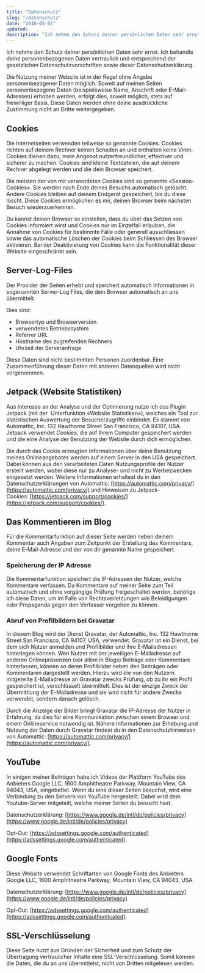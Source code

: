 ```yaml
---
title: "Datenschutz"
slug: "/datenschutz"
date: "2018-05-02"
updated:
description: "Ich nehme den Schutz deiner persönlichen Daten sehr ernst. Ich behandle deine personenbezogenen Daten vertraulich und entsprechend der gesetzlichen Datenschutzvorschriften sowie dieser Datenschutzerklärung."
---
```

Ich nehme den Schutz deiner persönlichen Daten sehr ernst. Ich behandle deine personenbezogenen Daten vertraulich und entsprechend der gesetzlichen Datenschutzvorschriften sowie dieser Datenschutzerklärung.

Die Nutzung meiner Website ist in der Regel ohne Angabe personenbezogener Daten möglich. Soweit auf meinen Seiten personenbezogene Daten (beispielsweise Name, Anschrift oder E-Mail-Adressen) erhoben werden, erfolgt dies, soweit möglich, stets auf freiwilliger Basis. Diese Daten werden ohne deine ausdrückliche Zustimmung nicht an Dritte weitergegeben.

## Cookies

Die Internetseiten verwenden teilweise so genannte Cookies. Cookies richten auf deinem Rechner keinen Schaden an und enthalten keine Viren. Cookies dienen dazu, mein Angebot nutzerfreundlicher, effektiver und sicherer zu machen. Cookies sind kleine Textdateien, die auf deinem Rechner abgelegt werden und die dein Browser speichert.

Die meisten der von mir verwendeten Cookies sind so genannte «Session-Cookies». Sie werden nach Ende deines Besuchs automatisch gelöscht. Andere Cookies bleiben auf deinem Endgerät gespeichert, bis du diese löscht. Diese Cookies ermöglichen es mir, deinen Browser beim nächsten Besuch wiederzuerkennen.

Du kannst deinen Browser so einstellen, dass du über das Setzen von Cookies informiert wirst und Cookies nur im Einzelfall erlauben, die Annahme von Cookies für bestimmte Fälle oder generell ausschliessen sowie das automatische Löschen der Cookies beim Schliessen des Browser aktivieren. Bei der Deaktivierung von Cookies kann die Funktionalität dieser Website eingeschränkt sein.

## Server-Log-Files

Der Provider der Seiten erhebt und speichert automatisch Informationen in sogenannten Server-Log Files, die dein Browser automatisch an uns übermittelt.

Dies sind:

- Browsertyp und Browserversion
- verwendetes Betriebssystem
- Referrer URL
- Hostname des zugreifenden Rechners
- Uhrzeit der Serveranfrage

Diese Daten sind nicht bestimmten Personen zuordenbar. Eine Zusammenführung dieser Daten mit anderen Datenquellen wird nicht vorgenommen.

## Jetpack (Website Statistiken)

Aus Interesse an der Analyse und der Optimierung nutze ich das Plugin Jetpack (mit der  Unterfunktion «Website Statistiken»), welches ein Tool zur statistischen Auswertung der Besucherzugriffe einbindet. Es stammt von Automattic, Inc. 132 Hawthorne Street San Francisco, CA 94107, USA. Jetpack verwendet _Cookies_, die auf Ihrem Computer gespeichert werden und die eine Analyse der Benutzung der Website durch dich ermöglichen.

Die durch das Cookie erzeugten Informationen über deine Benutzung meines Onlineangebotes werden auf einem Server in den USA gespeichert. Dabei können aus den verarbeiteten Daten Nutzungsprofile der Nutzer erstellt werden, wobei diese nur zu Analyse- und nicht zu Werbezwecken eingesetzt werden. Weitere Informationen erhaltest du in den Datenschutzerklärungen von Automattic: [https://automattic.com/privacy/](https://automattic.com/privacy/) und Hinweisen zu Jetpack-Cookies: [https://jetpack.com/support/cookies/](https://jetpack.com/support/cookies/).

## Das Kommentieren im Blog

Für die Kommentarfunktion auf dieser Seite werden neben deinem Kommentar auch Angaben zum Zeitpunkt der Erstellung des Kommentars, deine E-Mail-Adresse und der von dir genannte Name gespeichert.

### Speicherung der IP Adresse

Die Kommentarfunktion speichert die IP-Adressen der Nutzer, welche Kommentare verfassen. Da Kommentare auf meiner Seite zum Teil automatisch und ohne vorgängige Prüfung freigeschaltet werden, benötige ich diese Daten, um im Falle von Rechtsverletzungen wie Beleidigungen oder Propaganda gegen den Verfasser vorgehen zu können.

### Abruf von Profilbildern bei Gravatar

In diesem Blog wird der Dienst Gravatar, der Automattic, Inc. 132 Hawthorne Street San Francisco, CA 94107, USA, verwendet. Gravatar ist ein Dienst, bei dem sich Nutzer anmelden und Profilbilder und ihre E-Mailadressen hinterlegen können. Wen Nutzer mit der jeweiligen E-Mailadresse auf anderen Onlinepräsenzen (vor allem in Blogs) Beiträge oder Kommentare hinterlassen, können so deren Profilbilder neben den Beiträgen oder Kommentaren dargestellt werden. Hierzu wird die von den Nutzern mitgeteilte E-Mailadresse an Gravatar zwecks Prüfung, ob zu ihr ein Profil gespeichert ist, verschlüsselt übermittelt. Dies ist der einzige Zweck der Übermittlung der E-Mailadresse und sie wird nicht für andere Zwecke verwendet, sondern danach gelösch.

Durch die Anzeige der Bilder bringt Gravatar die IP-Adresse der Nutzer in Erfahrung, da dies für eine Kommunikation zwischen einem Browser und einem Onlineservice notwendig ist. Nähere Informationen zur Erhebung und Nutzung der Daten durch Gravatar findest du in den Datenschutzhinweisen von Automattic: [https://automattic.com/privacy/](https://automattic.com/privacy/).

## YouTube

In einigen meiner Beiträgen habe ich Videos der Plattform YouTube des Anbieters Google LLC, 1600 Amphitheatre Parkway, Mountain View, CA 94043, USA, eingebettet. Wenn du eine dieser Seiten besuchst, wird eine Verbindung zu den Servern von YouTube hergestellt. Dabei wird dem Youtube-Server mitgeteilt, welche meiner Seiten du besucht hast.

Datenschutzerklärung: [https://www.google.de/intl/de/policies/privacy](https://www.google.de/intl/de/policies/privacy)

Opt-Out: [https://adssettings.google.com/authenticated](https://adssettings.google.com/authenticated).

## Google Fonts

Diese Website verwendet Schriftarten von Google Fonts des Anbieters Google LLC, 1600 Amphitheatre Parkway, Mountain View, CA 94043, USA.

Datenschutzerklärung: [https://www.google.de/intl/de/policies/privacy](https://www.google.de/intl/de/policies/privacy)

Opt-Out: [https://adssettings.google.com/authenticated](https://adssettings.google.com/authenticated).

## SSL-Verschlüsselung

Diese Seite nutzt aus Gründen der Sicherheit und zum Schutz der Übertragung vertraulicher Inhalte eine SSL-Verschlüsselung. Somit können die Daten, die du an uns übermittelst, nicht von Dritten mitgelesen werden.
